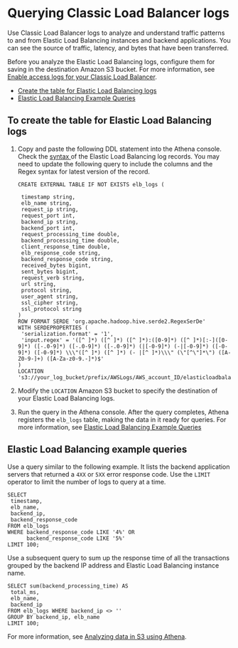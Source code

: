 # Querying Classic Load Balancer logs<a name="elasticloadbalancer-classic-logs"></a>

Use Classic Load Balancer logs to analyze and understand traffic patterns to and from Elastic Load Balancing instances and backend applications\. You can see the source of traffic, latency, and bytes that have been transferred\.

Before you analyze the Elastic Load Balancing logs, configure them for saving in the destination Amazon S3 bucket\. For more information, see [Enable access logs for your Classic Load Balancer](https://docs.aws.amazon.com/elasticloadbalancing/latest/classic/enable-access-logs.html)\.
+ [Create the table for Elastic Load Balancing logs](#create-elb-table)
+ [Elastic Load Balancing Example Queries](#query-elb-classic-example)

## To create the table for Elastic Load Balancing logs<a name="create-elb-table"></a>

1. Copy and paste the following DDL statement into the Athena console\. Check the [syntax ](https://docs.aws.amazon.com/elasticloadbalancing/latest/classic/access-log-collection.html#access-log-entry-format) of the Elastic Load Balancing log records\. You may need to update the following query to include the columns and the Regex syntax for latest version of the record\. 

   ```
   CREATE EXTERNAL TABLE IF NOT EXISTS elb_logs (
    
    timestamp string,
    elb_name string,
    request_ip string,
    request_port int,
    backend_ip string,
    backend_port int,
    request_processing_time double,
    backend_processing_time double,
    client_response_time double,
    elb_response_code string,
    backend_response_code string,
    received_bytes bigint,
    sent_bytes bigint,
    request_verb string,
    url string,
    protocol string,
    user_agent string,
    ssl_cipher string,
    ssl_protocol string
   )
   ROW FORMAT SERDE 'org.apache.hadoop.hive.serde2.RegexSerDe'
   WITH SERDEPROPERTIES (
    'serialization.format' = '1',
    'input.regex' = '([^ ]*) ([^ ]*) ([^ ]*):([0-9]*) ([^ ]*)[:-]([0-9]*) ([-.0-9]*) ([-.0-9]*) ([-.0-9]*) (|[-0-9]*) (-|[-0-9]*) ([-0-9]*) ([-0-9]*) \\\"([^ ]*) ([^ ]*) (- |[^ ]*)\\\" (\"[^\"]*\") ([A-Z0-9-]+) ([A-Za-z0-9.-]*)$'
   )
   LOCATION 's3://your_log_bucket/prefix/AWSLogs/AWS_account_ID/elasticloadbalancing/';
   ```

1. Modify the `LOCATION` Amazon S3 bucket to specify the destination of your Elastic Load Balancing logs\.

1. Run the query in the Athena console\. After the query completes, Athena registers the `elb_logs` table, making the data in it ready for queries\. For more information, see [Elastic Load Balancing Example Queries](#query-elb-classic-example)

## Elastic Load Balancing example queries<a name="query-elb-classic-example"></a>

Use a query similar to the following example\. It lists the backend application servers that returned a `4XX` or `5XX` error response code\. Use the `LIMIT` operator to limit the number of logs to query at a time\.

```
SELECT
 timestamp,
 elb_name,
 backend_ip,
 backend_response_code
FROM elb_logs
WHERE backend_response_code LIKE '4%' OR
      backend_response_code LIKE '5%'
LIMIT 100;
```

Use a subsequent query to sum up the response time of all the transactions grouped by the backend IP address and Elastic Load Balancing instance name\.

```
SELECT sum(backend_processing_time) AS
 total_ms,
 elb_name,
 backend_ip
FROM elb_logs WHERE backend_ip <> ''
GROUP BY backend_ip, elb_name
LIMIT 100;
```

For more information, see [Analyzing data in S3 using Athena](http://aws.amazon.com/blogs/big-data/analyzing-data-in-s3-using-amazon-athena/)\.
